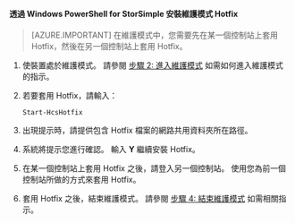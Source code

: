 
#### 透過 Windows PowerShell for StorSimple 安裝維護模式 Hotfix

> [AZURE.IMPORTANT] 在維護模式中，您需要先在某一個控制站上套用 Hotfix，然後在另一個控制站上套用 Hotfix。

1. 使裝置處於維護模式。 請參閱 [步驟 2: 進入維護模式](storsimple-update-device.md#step2) 如需如何進入維護模式的指示。

2. 若要套用 Hotfix，請輸入：

     `Start-HcsHotfix`

3. 出現提示時，請提供包含 Hotfix 檔案的網路共用資料夾所在路徑。

4. 系統將提示您進行確認。 輸入 **Y** 繼續安裝 Hotfix。

5. 在某一個控制站上套用 Hotfix 之後，請登入另一個控制站。 使用您為前一個控制站所做的方式來套用 Hotfix。

6. 套用 Hotfix 之後，結束維護模式。 請參閱 [步驟 4: 結束維護模式](storsimple-update-device.md#step4) 如需相關指示。






